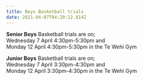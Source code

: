 ```yaml
---
title: Boys Basketball trials
date: 2021-04-07T04:20:12.814Z
---
```

**Senior Boys** Basketball trials are on;  
Wednesday 7 April 4:30pm-5:30pm and  
Monday 12 April 4:30pm-5:30pm in the Te Wehi Gym

**Junior Boys** Basketball trials are on;  
Wednesday 7 April 3:30pm-4:30pm and  
Monday 12 April 3:30pm-4:30pm in the Te Wehi Gym
